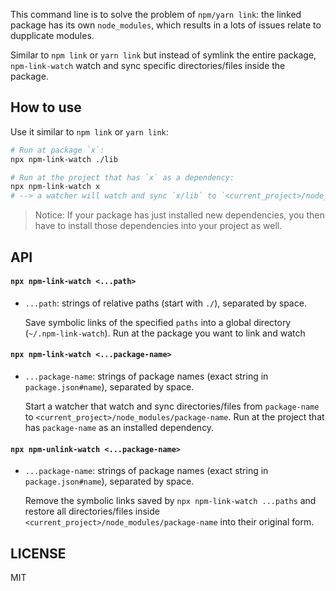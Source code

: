 This command line is to solve the problem of `npm/yarn link`: the linked package has its own `node_modules`, which results in a lots of issues relate to dupplicate modules.

Similar to `npm link` or `yarn link` but instead of symlink the entire package, `npm-link-watch` watch and sync specific directories/files inside the package.

## How to use

Use it similar to `npm link` or `yarn link`:

```bash
# Run at package `x`:
npx npm-link-watch ./lib

# Run at the project that has `x` as a dependency:
npx npm-link-watch x
# --> a watcher will watch and sync `x/lib` to `<current_project>/node_modules/x/lib`.
```

> Notice: If your package has just installed new dependencies, you then have to install those dependencies into your project as well.

## API

#### `npx npm-link-watch <...path>`

- `...path`: strings of relative paths (start with `./`), separated by space.

  Save symbolic links of the specified `paths` into a global directory (`~/.npm-link-watch`).
  Run at the package you want to link and watch

#### `npx npm-link-watch <...package-name>`

- `...package-name`: strings of package names (exact string in `package.json#name`), separated by space.

  Start a watcher that watch and sync directories/files from `package-name` to `<current_project>/node_modules/package-name`.
  Run at the project that has `package-name` as an installed dependency.

#### `npx npm-unlink-watch <...package-name>`

- `...package-name`: strings of package names (exact string in `package.json#name`), separated by space.

  Remove the symbolic links saved by `npx npm-link-watch ...paths` and restore all directories/files inside `<current_project>/node_modules/package-name` into their original form.

## LICENSE

MIT
